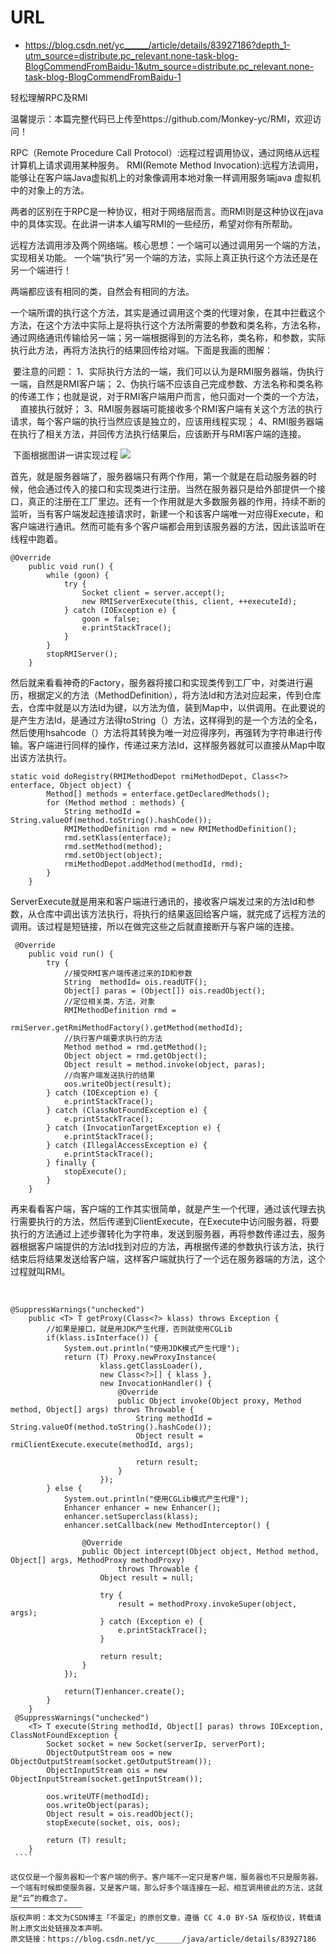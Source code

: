 # URL
  - https://blog.csdn.net/yc______/article/details/83927186?depth_1-utm_source=distribute.pc_relevant.none-task-blog-BlogCommendFromBaidu-1&utm_source=distribute.pc_relevant.none-task-blog-BlogCommendFromBaidu-1

轻松理解RPC及RMI

温馨提示：本篇完整代码已上传至https://github.com/Monkey-yc/RMI，欢迎访问！

RPC（Remote Procedure Call Protocol）:远程过程调用协议，通过网络从远程计算机上请求调用某种服务。
RMI(Remote Method Invocation):远程方法调用，能够让在客户端Java虚拟机上的对象像调用本地对象一样调用服务端java 虚拟机中的对象上的方法。

两者的区别在于RPC是一种协议，相对于网络层而言。而RMI则是这种协议在java中的具体实现。在此讲一讲本人编写RMI的一些经历，希望对你有所帮助。

远程方法调用涉及两个网络端。核心思想：一个端可以通过调用另一个端的方法，实现相关功能。
一个端“执行”另一个端的方法，实际上真正执行这个方法还是在另一个端进行！

两端都应该有相同的类，自然会有相同的方法。

一个端所谓的执行这个方法，其实是通过调用这个类的代理对象，在其中拦截这个方法，在这个方法中实际上是将执行这个方法所需要的参数和类名称，方法名称，通过网络通讯传输给另一端；另一端根据得到的方法名称，类名称，和参数，实际执行此方法，再将方法执行的结果回传给对端。下面是我画的图解：



 要注意的问题：
1、实际执行方法的一端，我们可以认为是RMI服务器端，伪执行一端，自然是RMI客户端；
2、伪执行端不应该自己完成参数、方法名称和类名称的传递工作；也就是说，对于RMI客户端用户而言，他只面对一个类的一个方法，
    直接执行就好；
3、RMI服务器端可能接收多个RMI客户端有关这个方法的执行请求，每个客户端的执行当然应该是独立的，应该用线程实现；
4、RMI服务器端在执行了相关方法，并回传方法执行结果后，应该断开与RMI客户端的连接。

 下面根据图讲一讲实现过程
![](https://img-blog.csdnimg.cn/20181110122613450.png?x-oss-process=image/watermark,type_ZmFuZ3poZW5naGVpdGk,shadow_10,text_aHR0cHM6Ly9ibG9nLmNzZG4ubmV0L3ljX19fX19f,size_16,color_FFFFFF,t_70)

首先，就是服务器端了，服务器端只有两个作用，第一个就是在启动服务器的时候，他会通过传入的接口和实现类进行注册。当然在服务器只是给外部提供一个接口，真正的注册在工厂里边。还有一个作用就是大多数服务器的作用，持续不断的监听，当有客户端发起连接请求时，新建一个和该客户端唯一对应得Execute，和客户端进行通讯。然而可能有多个客户端都会用到该服务器的方法，因此该监听在线程中跑着。
````
@Override
    public void run() {
        while (goon) {
            try {
                Socket client = server.accept();
                new RMIServerExecute(this, client, ++executeId);
            } catch (IOException e) {
                goon = false;
                e.printStackTrace();
            }
        }
        stopRMIServer();
    }
````
然后就来看看神奇的Factory，服务器将接口和实现类传到工厂中，对类进行遍历，根据定义的方法（MethodDefinition），将方法Id和方法对应起来，传到仓库去，仓库中就是以方法Id为键，以方法为值，装到Map中，以供调用。在此要说的是产生方法Id，是通过方法得toString（）方法，这样得到的是一个方法的全名，然后使用hsahcode（）方法将其转换为唯一对应得序列，再强转为字符串进行传输。客户端进行同样的操作，传递过来方法Id，这样服务器就可以直接从Map中取出该方法执行。
````
static void doRegistry(RMIMethodDepot rmiMethodDepot, Class<?> enterface, Object object) {
        Method[] methods = enterface.getDeclaredMethods();
        for (Method method : methods) {
            String methodId = String.valueOf(method.toString().hashCode());
            RMIMethodDefinition rmd = new RMIMethodDefinition();
            rmd.setKlass(enterface);
            rmd.setMethod(method);
            rmd.setObject(object);
            rmiMethodDepot.addMethod(methodId, rmd);
        }
    }
````
ServerExecute就是用来和客户端进行通讯的，接收客户端发过来的方法Id和参数，从仓库中调出该方法执行，将执行的结果返回给客户端，就完成了远程方法的调用。该过程是短链接，所以在做完这些之后就直接断开与客户端的连接。
````
 @Override
    public void run() {
        try {
            //接受RMI客户端传递过来的ID和参数
            String  methodId= ois.readUTF();
            Object[] paras = (Object[]) ois.readObject();
            //定位相关类，方法，对象
            RMIMethodDefinition rmd =
                    rmiServer.getRmiMethodFactory().getMethod(methodId);
            //执行客户端要求执行的方法
            Method method = rmd.getMethod();
            Object object = rmd.getObject();
            Object result = method.invoke(object, paras);
            //向客户端发送执行的结果
            oos.writeObject(result);
        } catch (IOException e) {
            e.printStackTrace();
        } catch (ClassNotFoundException e) {
            e.printStackTrace();
        } catch (InvocationTargetException e) {
            e.printStackTrace();
        } catch (IllegalAccessException e) {
            e.printStackTrace();
        } finally {
			stopExecute();
		}
    }
````	
再来看看客户端，客户端的工作其实很简单，就是产生一个代理，通过该代理去执行需要执行的方法，然后传递到ClientExecute，在Execute中访问服务器，将要执行的方法通过上述步骤转化为字符串，发送到服务器，再将参数传递过去，服务器根据客户端提供的方法Id找到对应的方法，再根据传递的参数执行该方法，执行结束后将结果发送给客户端，这样客户端就执行了一个远在服务器端的方法，这个过程就叫RMI。

 
````
@SuppressWarnings("unchecked")
	public <T> T getProxy(Class<?> klass) throws Exception {
    	//如果是接口，就是用JDK产生代理，否则就使用CGLib
    	if(klass.isInterface()) {
    		System.out.println("使用JDK模式产生代理");
	        return (T) Proxy.newProxyInstance(
	        		klass.getClassLoader(),
	                new Class<?>[] { klass }, 
	                new InvocationHandler() {
	                    @Override
	                    public Object invoke(Object proxy, Method method, Object[] args) throws Throwable {
	                        String methodId = String.valueOf(method.toString().hashCode());
	                        Object result = rmiClientExecute.execute(methodId, args);
	                        
	                        return result;
	                    }
	                });
	    } else {
	    	System.out.println("使用CGLib模式产生代理");
	    	Enhancer enhancer = new Enhancer();
			enhancer.setSuperclass(klass);
			enhancer.setCallback(new MethodInterceptor() {
 
				@Override
				public Object intercept(Object object, Method method, Object[] args, MethodProxy methodProxy)
						throws Throwable {
					Object result = null;
 
					try {
						result = methodProxy.invokeSuper(object, args);
					} catch (Exception e) {
						e.printStackTrace();
					}
					
					return result;
				}
			});
 
			return(T)enhancer.create(); 
	    }
    }
 @SuppressWarnings("unchecked")
	<T> T execute(String methodId, Object[] paras) throws IOException, ClassNotFoundException {
        Socket socket = new Socket(serverIp, serverPort);
        ObjectOutputStream oos = new ObjectOutputStream(socket.getOutputStream());
        ObjectInputStream ois = new ObjectInputStream(socket.getInputStream());
        
        oos.writeUTF(methodId);
        oos.writeObject(paras);
        Object result = ois.readObject();
        stopExecute(socket, ois, oos);
 
        return (T) result;
    }
 ````

这仅仅是一个服务器和一个客户端的例子。客户端不一定只是客户端，服务器也不只是服务器。一个端有时候即使服务器，又是客户端，那么好多个端连接在一起，相互调用彼此的方法，这就是“云”的概念了。
————————————————
版权声明：本文为CSDN博主「不蛋定」的原创文章，遵循 CC 4.0 BY-SA 版权协议，转载请附上原文出处链接及本声明。
原文链接：https://blog.csdn.net/yc______/java/article/details/83927186